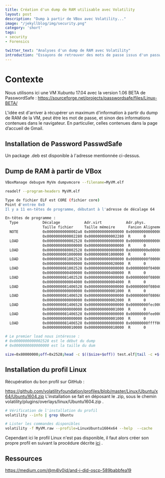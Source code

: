 ```yaml
---
title: Création d'un dump de RAM utilisable avec Volatility
layout: post
description: "Dump à partir de VBox avec Volatility..."
image: "/jekyllblog/img/security.png"
category: 'short'
tags:
- security
- Forensics

twitter_text: "Analyses d'un dump de RAM avec Volatility"
introduction: "Essayons de retrouver des mots de passe issus d'un password manager : PasswdSafe"
---
```


# Contexte

Nous utilisons ici une VM Xubuntu 17.04 avec la version 1.06 BETA de PasswordSafe : https://sourceforge.net/projects/passwordsafe/files/Linux-BETA/

L'idée est d'arriver à récupérer un maximum d'information à partir du dump de RAM de la VM, peut être les mot de passe, et sinon des informations contenues dans le navigateur. En particulier, celles contenues dans la page d’accueil de Gmail.

## Installation de Password PasswdSafe

Un package .deb est disponible à l'adresse mentionnée ci-dessus.

## Dump de RAM à partir de VBox

```bash
VBoxManage debugvm MyVm dumpvmcore --filename=MyVM.elf

readelf --program-headers MyVM.elf

Type de fichier ELF est CORE (fichier core)
Point d'entrée 0x0
Il y a 11 en-têtes de programme, débutant à l'adresse de décalage 64

En-têtes de programme :
  Type           Décalage           Adr.virt           Adr.phys.
                 Taille fichier     Taille mémoire      Fanion Alignement
  NOTE           0x00000000000002a8 0x0000000000000000 0x0000000000000000
                 0x0000000000002280 0x0000000000002280  R      0
  LOAD           0x0000000000002528 0x0000000000000000 0x0000000000000000
                 0x0000000080000000 0x0000000080000000  R      0
  LOAD           0x0000000080002528 0x0000000000000000 0x00000000e0000000
                 0x0000000001000000 0x0000000001000000  R      0
  LOAD           0x0000000081002528 0x0000000000000000 0x00000000f0000000
                 0x0000000000000000 0x0000000000020000  R      0
  LOAD           0x0000000081002528 0x0000000000000000 0x00000000f0400000
                 0x0000000000400000 0x0000000000400000  R      0
  LOAD           0x0000000081402528 0x0000000000000000 0x00000000f0800000
                 0x0000000000004000 0x0000000000004000  R      0
  LOAD           0x0000000081406528 0x0000000000000000 0x00000000f0804000
                 0x0000000000000000 0x0000000000001000  R      0
  LOAD           0x0000000081406528 0x0000000000000000 0x00000000f0806000
                 0x0000000000000000 0x0000000000002000  R      0
  LOAD           0x0000000081406528 0x0000000000000000 0x00000000fec00000
                 0x0000000000000000 0x0000000000001000  R      0
  LOAD           0x0000000081406528 0x0000000000000000 0x00000000fee00000
                 0x0000000000000000 0x0000000000001000  R      0
  LOAD           0x0000000081406528 0x0000000000000000 0x00000000ffff0000
                 0x0000000000010000 0x0000000000010000  R      0

# Le premier load nous intéresse :
# 0x0000000000002528 est le début du dump
# 0x0000000080000000 est la taille du dum

size=0x80000000;off=0x2528;head -c $(($size+$off)) test.elf|tail -c +$(($off+1)) > MyVM.raw

```
## Installation du profil Linux

Récupération du bon profil sur GitHub :

https://github.com/volatilityfoundation/profiles/blob/master/Linux/Ubuntu/x64/Ubuntu1604.zip
L'installation se fait en déposant le .zip, sous le chemin volatility/plugins/overlays/linux/Ubuntu1604.zip .

```bash
# Vérification de l'installation du profil
volatility --info | grep Ubuntu

# Lister les commandes disponibles
volatility -f MyVM.raw --profile=LinuxUbuntu1604x64 --help  --cache

```

Cependant ici le profil Linux n'est pas disponible, il faut alors créer son propre profil en suivant la procédure décrite [ici](https://github.com/volatilityfoundation/volatility/wiki/Linux) .



## Ressources

https://medium.com/@m4lv0id/and-i-did-oscp-589babbfea19
